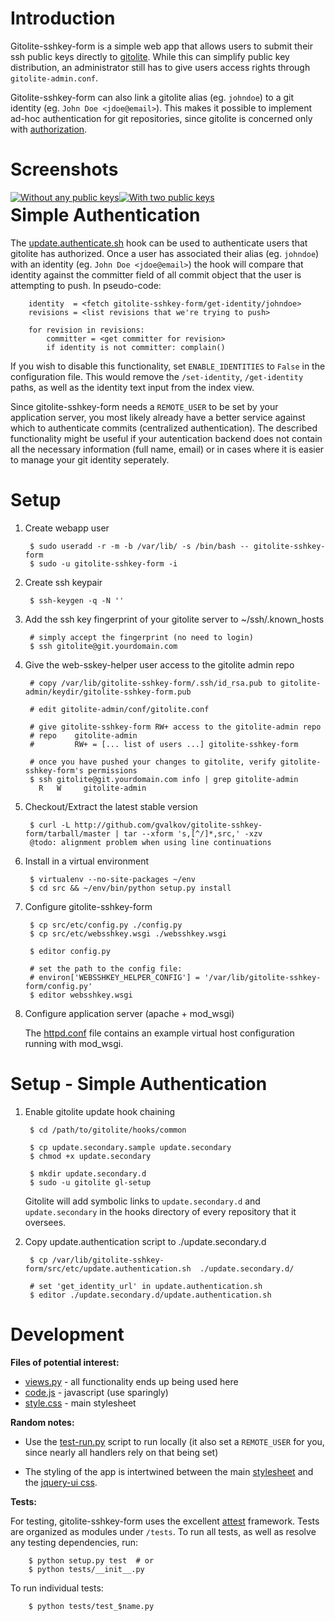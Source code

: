 Introduction
============

Gitolite-sshkey-form is a simple web app that allows users to submit their ssh
public keys directly to [gitolite][gitolite]. While this can simplify public
key distribution, an administrator still has to give users access rights
through `gitolite-admin.conf`.

Gitolite-sshkey-form can also link a gitolite alias (eg. `johndoe`) to a git
identity (eg.  `John Doe <jdoe@email>`). This makes it possible to implement
ad-hoc authentication for git repositories, since gitolite is concerned only
with [authorization][gitolite-auth].


Screenshots
===========

<div style='float:left'>
<a href='https://github.com/gvalkov/gitolite-sshkey-form/raw/master/.screenshots/1.png'>
<img align='top' src='https://github.com/gvalkov/gitolite-sshkey-form/raw/master/.screenshots/1.th.png' alt='Without any public keys' /> 
</a>
</div>

<div style='float:left;'>
<a href='https://github.com/gvalkov/gitolite-sshkey-form/raw/master/.screenshots/2.png'>
<img align='top' src='https://github.com/gvalkov/gitolite-sshkey-form/raw/master/.screenshots/2.th.png' alt='With two public keys' /> 
</a>
</div>


Simple Authentication
=====================

The [update.authenticate.sh][update] hook can be used to authenticate users
that gitolite has authorized. Once a user has associated their alias (eg.
`johndoe`) with an identity (eg. `John Doe <jdoe@email>`) the hook will compare
that identity against the committer field of all commit object that the user is
attempting to push. In pseudo-code:

        identity  = <fetch gitolite-sshkey-form/get-identity/johndoe>
        revisions = <list revisions that we're trying to push>

        for revision in revisions:
            committer = <get committer for revision>
            if identity is not committer: complain()

If you wish to disable this functionality, set `ENABLE_IDENTITIES` to `False`
in the configuration file. This would remove the `/set-identity`, `/get-identity`
paths, as well as the identity text input from the index view.

Since gitolite-sshkey-form needs a `REMOTE_USER` to be set by your application
server, you most likely already have a better service against which to
authenticate commits (centralized authentication). The described functionality
might be useful if your autentication backend does not contain all the
necessary information (full name, email) or in cases where it is easier to
manage your git identity seperately.


Setup
=====

1. Create webapp user 

        $ sudo useradd -r -m -b /var/lib/ -s /bin/bash -- gitolite-sshkey-form
        $ sudo -u gitolite-sshkey-form -i

2. Create ssh keypair

        $ ssh-keygen -q -N ''

3. Add the ssh key fingerprint of your gitolite server to ~/ssh/.known\_hosts

        # simply accept the fingerprint (no need to login)
        $ ssh gitolite@git.yourdomain.com

4. Give the web-sskey-helper user access to the gitolite admin repo

        # copy /var/lib/gitolite-sshkey-form/.ssh/id_rsa.pub to gitolite-admin/keydir/gitolite-sshkey-form.pub

        # edit gitolite-admin/conf/gitolite.conf

        # give gitolite-sshkey-form RW+ access to the gitolite-admin repo
        # repo    gitolite-admin
        #         RW+ = [... list of users ...] gitolite-sshkey-form

        # once you have pushed your changes to gitolite, verify gitolite-sshkey-form's permissions
        $ ssh gitolite@git.yourdomain.com info | grep gitolite-admin
          R   W     gitolite-admin

5. Checkout/Extract the latest stable version

        $ curl -L http://github.com/gvalkov/gitolite-sshkey-form/tarball/master | tar --xform 's,[^/]*,src,' -xzv  
        @todo: alignment problem when using line continuations

6. Install in a virtual environment

        $ virtualenv --no-site-packages ~/env
        $ cd src && ~/env/bin/python setup.py install

6. Configure gitolite-sshkey-form

        $ cp src/etc/config.py ./config.py
        $ cp src/etc/websshkey.wsgi ./websshkey.wsgi

        $ editor config.py 

        # set the path to the config file:
        # environ['WEBSSHKEY_HELPER_CONFIG'] = '/var/lib/gitolite-sshkey-form/config.py'
        $ editor websshkey.wsgi

7. Configure application server (apache + mod\_wsgi)

    The [httpd.conf][httpd] file contains an example virtual host configuration
    running with mod_wsgi.


Setup - Simple Authentication
=============================

1. Enable gitolite update hook chaining

        $ cd /path/to/gitolite/hooks/common

        $ cp update.secondary.sample update.secondary
        $ chmod +x update.secondary

        $ mkdir update.secondary.d
        $ sudo -u gitolite gl-setup

    Gitolite will add symbolic links to `update.secondary.d` and
    `update.secondary` in the hooks directory of every repository that it
    oversees.

2. Copy update.authentication script to ./update.secondary.d

        $ cp /var/lib/gitolite-sshkey-form/src/etc/update.authentication.sh  ./update.secondary.d/

        # set 'get_identity_url' in update.authentication.sh
        $ editor ./update.secondary.d/update.authentication.sh


Development
===========

__Files of potential interest:__

 * [views.py][views] - all functionality ends up being used here
 * [code.js][codejs] - javascript (use sparingly)
 * [style.css][css] - main stylesheet

__Random notes:__

 * Use the [test-run.py][testrun] script to run locally (it also set a
   `REMOTE_USER` for you, since nearly all handlers rely on that being set)

 * The styling of the app is intertwined between the main [stylesheet][css] and
   the [jquery-ui css][cssjq]. 

__Tests:__
 
For testing, gitolite-sshkey-form uses the excellent [attest][attest] framework.
Tests are organized as modules under `/tests`. To run all tests, as well as
resolve any testing dependencies, run:
        
        $ python setup.py test  # or
        $ python tests/__init__.py

To run individual tests:

        $ python tests/test_$name.py
 
[gitolite]:      http://github.com/sitaramc/gitolite
[gitolite-auth]: http://sitaramc.github.com/gitolite/doc/authentication-vs-authorisation.html
[update]:        http://github.com/gvalkov/gitolite-sshkey-form/blob/master/etc/update.authenticate.sh
[httpd]:         http://github.com/gvalkov/gitolite-sshkey-form/blob/master/etc/httpd.conf
[views]:         http://github.com/gvalkov/gitolite-sshkey-form/blob/master/websshkey/views.py
[codejs]:        http://github.com/gvalkov/gitolite-sshkey-form/blob/master/websshkey/static/js/code.js
[vendorjs]:      http://github.com/gvalkov/gitolite-sshkey-form/blob/master/websshkey/static/js/code.js
[css]:           http://github.com/gvalkov/gitolite-sshkey-form/blob/master/websshkey/static/css/style.css
[cssjq]:         http://github.com/gvalkov/gitolite-sshkey-form/blob/master/websshkey/static/css/custom-theme/jquery-ui-1.8.16.custom.css
[testrun]:       http://github.com/gvalkov/gitolite-sshkey-form/blob/master/websshkey/test-run.py
[attest]:        http://github.com/dag/attest
